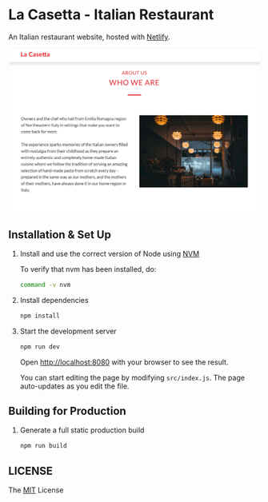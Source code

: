 # La Casetta - Italian Restaurant

An Italian restaurant website, hosted with [Netlify](https://www.netlify.com).

![demo](readme_images/demo-1.png?raw=true)

## Installation & Set Up

1. Install and use the correct version of Node using [NVM](https://github.com/nvm-sh/nvm)

   To verify that nvm has been installed, do:

   ```sh
   command -v nvm
   ```

2. Install dependencies

   ```sh
   npm install
   ```

3. Start the development server

   ```sh
   npm run dev
   ```

   Open [http://localhost:8080](http://localhost:8080) with your browser to see the result.

   You can start editing the page by modifying `src/index.js`. The page auto-updates as you edit the file.

## Building for Production

1. Generate a full static production build

   ```sh
   npm run build
   ```

## LICENSE

The [MIT](LICENSE) License
